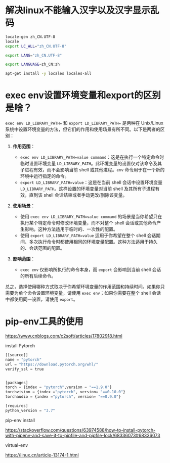 # 解决linux不能输入汉字以及汉字显示乱码

```bash
locale-gen zh_CN.UTF-8
locale
export LC_ALL="zh_CN.UTF-8"

export LANG="zh_CN.UTF-8"

export LANGUAGE=zh_CN:zh

```

```bash
apt-get install -y locales locales-all
```

# exec env设置环境变量和export的区别是啥？

`exec env LD_LIBRARY_PATH=` 和 `export LD_LIBRARY_PATH=` 是两种在 Unix/Linux 系统中设置环境变量的方法，但它们的作用和使用场景有所不同。以下是两者的区别：

1. **作用范围**：
   - `exec env LD_LIBRARY_PATH=value command`：这是在执行一个特定命令时临时设置环境变量 `LD_LIBRARY_PATH`。此环境变量的设置仅对该命令及其子进程有效，而不会影响当前 shell 或其他进程。`env` 命令用于在一个新的环境中运行指定的命令。
   - `export LD_LIBRARY_PATH=value`：这是在当前 shell 会话中设置环境变量 `LD_LIBRARY_PATH`。这样设置的环境变量对当前 shell 及其所有子进程有效，直到该 shell 会话结束或者手动更改/删除该变量。

2. **使用场景**：
   - 使用 `exec env LD_LIBRARY_PATH=value command` 的场景是当你希望只在执行某个特定命令时修改环境变量，而不对整个 shell 会话或其他命令产生影响。这种方法适用于临时的、一次性的配置。
   - 使用 `export LD_LIBRARY_PATH=value` 适用于你希望在整个 shell 会话期间、多次执行命令时都使用相同的环境变量配置。这种方法适用于持久的、会话范围的配置。

3. **影响范围**：
   - `exec env` 仅影响所执行的命令本身，而 `export` 会影响到当前 shell 会话的所有后续命令。

总之，选择使用哪种方式取决于你希望环境变量的作用范围和持续时间。如果你只需要为单个命令设置环境变量，请使用 `exec env`；如果你需要在整个 shell 会话中都使用同一设置，请使用 `export`。

# pip-env工具的使用

https://www.cnblogs.com/c2soft/articles/17802918.html

install Pytorch
```python
[[source]]
name = "pytorch"
url = "https://download.pytorch.org/whl/"
verify_ssl = true


[packages]
torch = {index = "pytorch",version = "==1.9.0"}
torchvision = {index ="pytorch", version= "==0.10.0"}
torchaudio = {index ="pytorch", version= "==0.9.0"}

[requires]
python_version = "3.7"
```

pip-env install

https://stackoverflow.com/questions/63974588/how-to-install-pytorch-with-pipenv-and-save-it-to-pipfile-and-pipfile-lock/68336073#68336073

virtual-env

https://linux.cn/article-13174-1.html